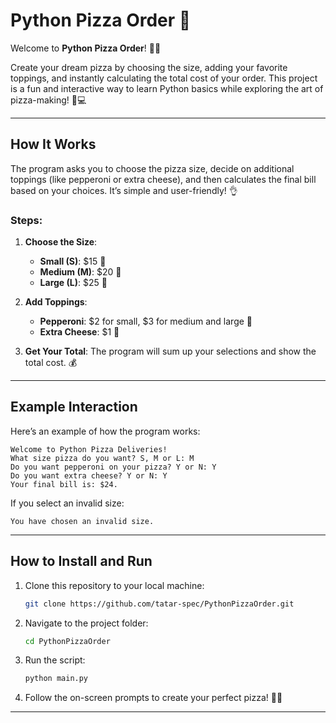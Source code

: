 
# Python Pizza Order 🍕

Welcome to **Python Pizza Order**! 🍕🚀

Create your dream pizza by choosing the size, adding your favorite toppings, and instantly calculating the total cost of your order. This project is a fun and interactive way to learn Python basics while exploring the art of pizza-making! 🎉💻

---

## How It Works

The program asks you to choose the pizza size, decide on additional toppings (like pepperoni or extra cheese), and then calculates the final bill based on your choices. It’s simple and user-friendly! 👌

### Steps:
1. **Choose the Size**:
   - **Small (S)**: $15 🥪
   - **Medium (M)**: $20 🍕
   - **Large (L)**: $25 🎂
   
2. **Add Toppings**:
   - **Pepperoni**: $2 for small, $3 for medium and large 🍖
   - **Extra Cheese**: $1 🧀

3. **Get Your Total**:
   The program will sum up your selections and show the total cost. 💰

---

## Example Interaction

Here’s an example of how the program works:

```
Welcome to Python Pizza Deliveries!
What size pizza do you want? S, M or L: M
Do you want pepperoni on your pizza? Y or N: Y
Do you want extra cheese? Y or N: Y
Your final bill is: $24.
```

If you select an invalid size:

```
You have chosen an invalid size.
```

---

## How to Install and Run

1. Clone this repository to your local machine:
   ```bash
   git clone https://github.com/tatar-spec/PythonPizzaOrder.git
   ```

2. Navigate to the project folder:
   ```bash
   cd PythonPizzaOrder
   ```

3. Run the script:
   ```bash
   python main.py
   ```

4. Follow the on-screen prompts to create your perfect pizza! 🍕✨

---

